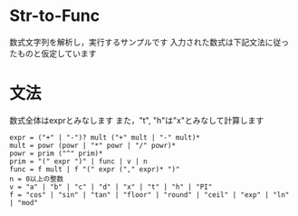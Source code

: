 # Str-to-Func
数式文字列を解析し，実行するサンプルです
入力された数式は下記文法に従ったものと仮定しています

# 文法
数式全体はexprとみなします
また，"t", "h"は"x"とみなして計算します
```
expr = ("+" | "-")? mult ("+" mult | "-" mult)*
mult = powr (powr | "*" powr | "/" powr)*
powr = prim ("^" prim)*
prim = "(" expr ")" | func | v | n
func = f mult | f "(" expr ("," expr)* ")"
n = 0以上の整数
v = "a" | "b" | "c" | "d" | "x" | "t" | "h" | "PI"
f = "cos" | "sin" | "tan" | "floor" | "round" | "ceil" | "exp" | "ln" | "mod"
```
